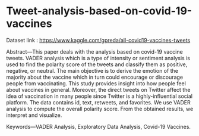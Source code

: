 # Tweet-analysis-based-on-covid-19-vaccines
Dataset link : https://www.kaggle.com/gpreda/all-covid19-vaccines-tweets

Abstract—This paper deals with the analysis based on covid-19 vaccine tweets. VADER analysis which is a type of intensity or sentiment analysis is used to find the polarity score of the tweets and classify them as positive, negative, or neutral. The main objective is to derive the emotion of the majority about the vaccine which in turn could encourage or discourage people from vaccinating. This study provides insight into how people feel about vaccines in general. Moreover, the direct tweets on Twitter affect the idea of vaccination in many people since Twitter is a highly-influential social platform. The data contains id, text, retweets, and favorites. We use VADER analysis to compute the overall polarity score. From the obtained results, we interpret and visualize.

Keywords—VADER Analysis, Exploratory Data Analysis, Covid-19 Vaccines. 
